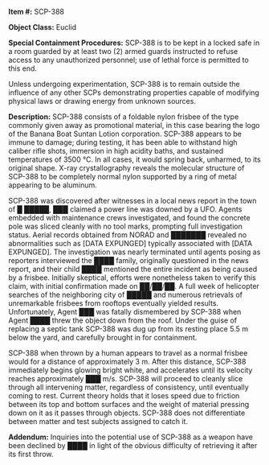 **Item #:** SCP-388

**Object Class:** Euclid

**Special Containment Procedures:** SCP-388 is to be kept in a locked safe in a room guarded by at least two (2) armed guards instructed to refuse access to any unauthorized personnel; use of lethal force is permitted to this end.

Unless undergoing experimentation, SCP-388 is to remain outside the influence of any other SCPs demonstrating properties capable of modifying physical laws or drawing energy from unknown sources.

**Description:** SCP-388 consists of a foldable nylon frisbee of the type commonly given away as promotional material, in this case bearing the logo of the Banana Boat Suntan Lotion corporation. SCP-388 appears to be immune to damage; during testing, it has been able to withstand high caliber rifle shots, immersion in high acidity baths, and sustained temperatures of 3500 °C. In all cases, it would spring back, unharmed, to its original shape. X-ray crystallography reveals the molecular structure of SCP-388 to be completely normal nylon supported by a ring of metal appearing to be aluminum.

SCP-388 was discovered after witnesses in a local news report in the town of █ █████, ███ claimed a power line was downed by a UFO. Agents embedded with maintenance crews investigated, and found the concrete pole was sliced cleanly with no tool marks, prompting full investigation status. Aerial records obtained from NORAD and ███████ revealed no abnormalities such as \[DATA EXPUNGED\] typically associated with \[DATA EXPUNGED\]. The investigation was nearly terminated until agents posing as reporters interviewed the ████ family, originally questioned in the news report, and their child ████ mentioned the entire incident as being caused by a frisbee. Initially skeptical, efforts were nonetheless taken to verify this claim, with initial confirmation made on ██/██/██. A full week of helicopter searches of the neighboring city of █████ and numerous retrievals of unremarkable frisbees from rooftops eventually yielded results. Unfortunately, Agent ███ was fatally dismembered by SCP-388 when Agent ████ threw the object down from the roof. Under the guise of replacing a septic tank SCP-388 was dug up from its resting place 5.5 m below the yard, and carefully brought in for containment.

SCP-388 when thrown by a human appears to travel as a normal frisbee would for a distance of approximately 3 m. After this distance, SCP-388 immediately begins glowing bright white, and accelerates until its velocity reaches approximately ███ m/s. SCP-388 will proceed to cleanly slice through all intervening matter, regardless of consistency, until eventually coming to rest. Current theory holds that it loses speed due to friction between its top and bottom surfaces and the weight of material pressing down on it as it passes through objects. SCP-388 does not differentiate between matter and test subjects assigned to catch it.

**Addendum:** Inquiries into the potential use of SCP-388 as a weapon have been declined by ████ in light of the obvious difficulty of retrieving it after its first throw.